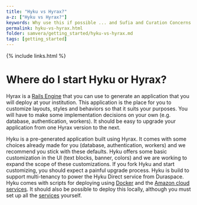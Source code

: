 ```yaml
---
title: "Hyku vs Hyrax?"
a-z: ["Hyku vs Hyrax?"]
keywords: Why use this if possible ... and Sufia and Curation Concerns and Avalon
permalink: hyku-vs-hyrax.html
folder: samvera/getting_started/hyku-vs-hyrax.md
tags: [getting_started]
---
```



{% include links.html %}

# Where do I start Hyku or Hyrax?

Hyrax is a [Rails Engine](http://guides.rubyonrails.org/engines.html) that you can use to generate an application that you will deploy at your institution.  This application is the place for you to customize layouts, styles and behaviors so that it suits your purposes.  You will have to make some implementation decisions on your own (e.g. database, authentication, workers).  It should be easy to upgrade your application from one Hyrax version to the next.

Hyku is a pre-generated application built using Hyrax. It comes with some choices already made for you (database, authentication, workers) and we recommend you stick with these defaults.  Hyku offers some basic customization in the UI (text blocks, banner, colors) and we are working to expand the scope of these customizations. If you fork Hyku and start customizing, you should expect a painful upgrade process.
Hyku is build to support multi-tenancy to power the Hyku Direct service from Duraspace. Hyku comes with scripts for deploying using [Docker](https://www.docker.com/) and the [Amazon cloud services](https://aws.amazon.com/).  It should also be possible to deploy this locally, although you must set up all the [services](/service-stack.html) yourself.
